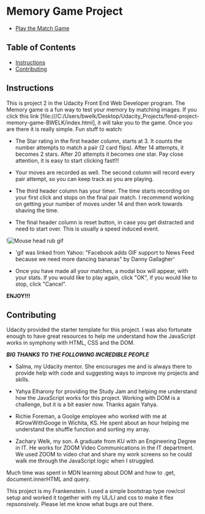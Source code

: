 # Memory Game Project
* [Play the Match Game](https://rawgit.com/BRWelk/Udacity_Projects/master/fend-project-memory-game-BWELK/index.html)

## Table of Contents

* [Instructions](#instructions)
* [Contributing](#contributing)

## Instructions

This is project 2 in the Udacity Front End Web Developer program. The Memory game is a fun way to test your memory by matching images. If you click this link [file:///C:/Users/bwelk/Desktop/Udacity_Projects/fend-project-memory-game-BWELK/index.html], it will take you to the game. Once you are there it is really simple.
Fun stuff to watch:
- The Star rating in the first header column, starts at 3. It counts the number attempts to match a pair (2 card flips). After 14 attempts, it becomes 2 stars. After 20 attempts it becomes one star. Pay close attention, it is easy to start clicking fast!!!

- Your moves are recorded as well. The second column will record every pair attempt, so you can keep track as you are playing.

- The third header column has your timer. The time starts recording on your first click and stops on the final pair match. I recommend working on getting your number of moves under 14 and then work towards shaving the time.

- The final header column is reset button, in case you get distracted and need to start over. This is usually a speed induced event.

 !<img src="https://s.yimg.com/ny/api/res/1.2/H9VIOqP3NtwMebT.6GZQNw--/YXBwaWQ9aGlnaGxhbmRlcjtzbT0xO3c9ODAw/http://media.zenfs.com/en-US/homerun/cnet.cbs.com/31ff118a4e964f7aa687c6c77428a3e2" alt="Mouse head rub gif"/>

 - 'gif was linked from Yahoo: "Facebook adds GIF support to News Feed because we need more dancing bananas" by Danny Gallagher'

 - Once you have made all your matches, a modal box will appear, with your stats. If you would like to play again, click "OK", if you would like to stop, click "Cancel".

<b>ENJOY!!!</b>


## Contributing
Udacity provided the starter template for this project. I was also fortunate enough to have great resources to help me understand how the JavaScript works in symphony with HTML, CSS and the DOM.

***BIG THANKS TO THE FOLLOWING INCREDIBLE PEOPLE***

- Salma, my Udacity mentor. She encourages me and is always there to provide help with code and suggesting ways to improve my projects and skills.

- Yahya Elharony for providing the Study Jam and helping me understand how the JavaScript works for this project. Working with DOM is a challenge, but it is a bit easier now. Thanks again Yahya.

- Richie Foreman, a Goolge employee who worked with me at #GrowWithGooge in Wichita, KS. He spent about an hour helping me understand the shuffle function and sorting my array.

- Zachary Welk, my son. A graduate from KU with an Engineering Degree in IT. He works for ZOOM Video Communications in the IT department. We used ZOOM to video chat and share my work screens so he could walk me through the JavaScript logic when I struggled.

Much time was spent in MDN learning about DOM and how to .get, document.innerHTML and query.

This project is my Frankenstein. I used a simple bootstrap type row/col setup and worked it together with my UL/LI and css to make it flex repsonsively. Please let me know what bugs are out there.
